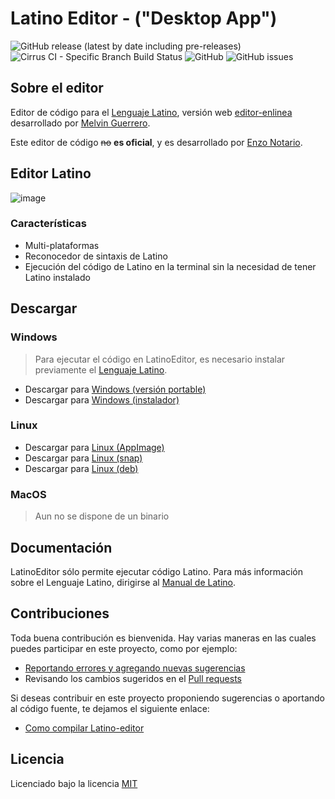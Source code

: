 # Latino Editor - ("Desktop App")
![GitHub release (latest by date including pre-releases)](https://img.shields.io/github/v/release/lenguaje-latino/latino-editor?include_prereleases)
![Cirrus CI - Specific Branch Build Status](https://img.shields.io/cirrus/github/lenguaje-latino/latino-editor/main)
![GitHub](https://img.shields.io/github/license/lenguaje-latino/latino-editor)
![GitHub issues](https://img.shields.io/github/issues/lenguaje-latino/latino-editor?label=bug%20issues)

## Sobre el editor

Editor de código para el [Lenguaje Latino](https://www.lenguajelatino.org/), versión web [editor-enlinea](https://editor.lenguajelatino.org/) desarrollado por [Melvin Guerrero](https://github.com/MelvinG24).

Este editor de código ~~no~~ **es oficial**, y es desarrollado por [Enzo Notario](https://enzonotario.me).

## Editor Latino
![image](https://user-images.githubusercontent.com/10469299/161657579-8a119db5-042c-486d-9d2b-3f22925bbc56.png)

### Características

* Multi-plataformas
* Reconocedor de sintaxis de Latino
* Ejecución del código de Latino en la terminal sin la necesidad de tener Latino instalado

## Descargar

### Windows
> Para ejecutar el código en LatinoEditor, es necesario instalar previamente el [Lenguaje Latino](https://github.com/MelvinG24/Latino/releases/download/v1.4.1/Latino-1.4.1-Win.exe).

- Descargar para [Windows (versión portable)](https://github.com/enzonotario/latino-editor/releases/download/v0.0.1-alpha.0/LatinoEditor.0.0.1-alpha.0.exe)
- Descargar para [Windows (instalador)](https://github.com/enzonotario/latino-editor/releases/download/v0.0.1-alpha.0/LatinoEditor.Instalador.0.0.1-alpha.0.exe)

### Linux
- Descargar para [Linux (AppImage)](https://github.com/enzonotario/latino-editor/releases/download/v0.0.1-alpha.0/LatinoEditor-0.0.1-alpha.0.AppImage)
- Descargar para [Linux (snap)](https://github.com/enzonotario/latino-editor/releases/download/v0.0.1-alpha.0/latino-editor_0.0.1-alpha.0_amd64.snap)
- Descargar para [Linux (deb)](https://github.com/enzonotario/latino-editor/releases/download/v0.0.1-alpha.0/latino-editor_0.0.1-alpha.0_amd64.deb)

### MacOS
> Aun no se dispone de un binario

## Documentación

LatinoEditor sólo permite ejecutar código Latino. Para más información sobre el Lenguaje Latino, dirigirse al [Manual de Latino](https://manual.lenguajelatino.org/es/stable/).

## Contribuciones

Toda buena contribución es bienvenida. Hay varias maneras en las cuales puedes participar en este proyecto, como por ejemplo:

* [Reportando errores y agregando nuevas sugerencias](https://github.com/lenguaje-latino/latino-editor/issues)
* Revisando los cambios sugeridos en el [Pull requests](https://github.com/lenguaje-latino/latino-editor/pulls)


Si deseas contribuir en este proyecto proponiendo sugerencias o aportando al código fuente, te dejamos el siguiente enlace:

* [Como compilar Latino-editor](https://github.com/lenguaje-latino/latino-editor/blob/main/.readme/Como_Compilar.md)

## Licencia
Licenciado bajo la licencia [MIT](https://github.com/lenguaje-latino/latino-editor/blob/main/LICENSE)
